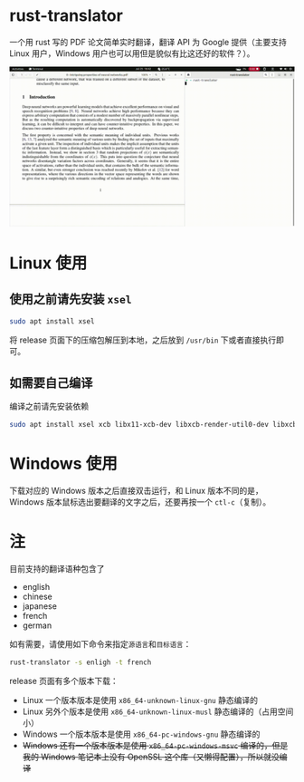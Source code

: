 # rust-translator

一个用 rust 写的 PDF 论文简单实时翻译，翻译 API 为 Google 提供（主要支持 Linux 用户，Windows 用户也可以用但是貌似有比这还好的软件？）。

![example](./vids/example.gif)

# Linux 使用

## 使用之前请先安装 `xsel`

```bash
sudo apt install xsel
```

将 release 页面下的压缩包解压到本地，之后放到 `/usr/bin` 下或者直接执行即可。

## 如需要自己编译

编译之前请先安装依赖

```bash
sudo apt install xsel xcb libx11-xcb-dev libxcb-render-util0-dev libxcb-shape0-dev libxcb-xfixes0-dev
```


# Windows 使用

下载对应的 Windows 版本之后直接双击运行，和 Linux 版本不同的是，Windows 版本鼠标选出要翻译的文字之后，还要再按一个 `ctl-c`（复制）。

# 注

目前支持的翻译语种包含了
* english
* chinese
* japanese
* french
* german

如有需要，请使用如下命令来指定`源语言`和`目标语言`：

```bash
rust-translator -s enligh -t french
```

release 页面有多个版本下载：
* Linux 一个版本版本是使用 `x86_64-unknown-linux-gnu` 静态编译的
* Linux 另外个版本是使用 `x86_64-unknown-linux-musl` 静态编译的（占用空间小）
* Windows 一个版本版本是使用 `x86_64-pc-windows-gnu` 静态编译的
* ~~Windows 还有一个版本版本是使用 `x86_64-pc-windows-msvc` 编译的，但是我的 Windows 笔记本上没有 OpenSSL 这个库（又懒得配置），所以就没编译~~
